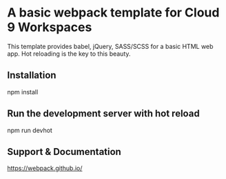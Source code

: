 # A basic webpack template for Cloud 9 Workspaces
This template provides babel, jQuery, SASS/SCSS for
a basic HTML web app. Hot reloading is the key to
this beauty.

## Installation
npm install

## Run the development server with hot reload
npm run devhot

## Support & Documentation

https://webpack.github.io/